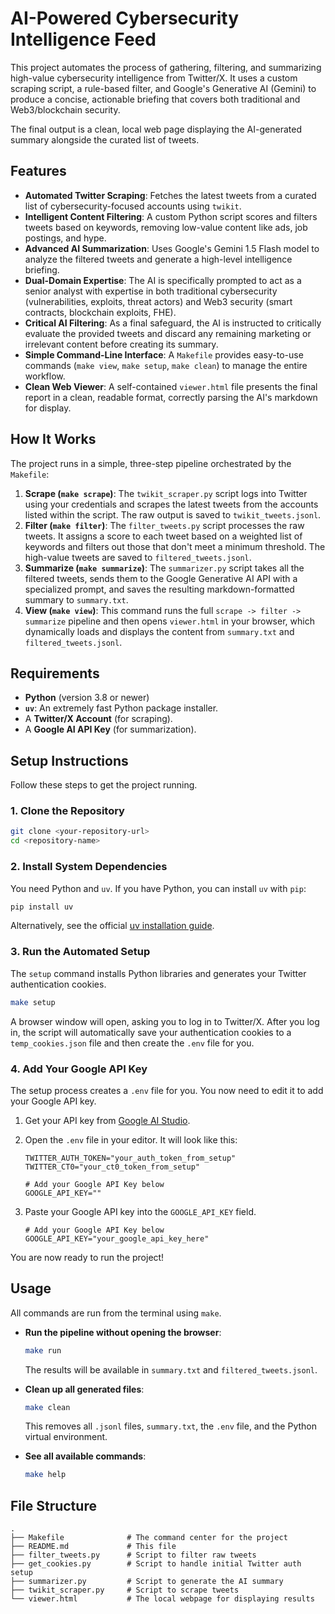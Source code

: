 # AI-Powered Cybersecurity Intelligence Feed

This project automates the process of gathering, filtering, and summarizing high-value cybersecurity intelligence from Twitter/X. It uses a custom scraping script, a rule-based filter, and Google's Generative AI (Gemini) to produce a concise, actionable briefing that covers both traditional and Web3/blockchain security.

The final output is a clean, local web page displaying the AI-generated summary alongside the curated list of tweets.

## Features

- **Automated Twitter Scraping**: Fetches the latest tweets from a curated list of cybersecurity-focused accounts using `twikit`.
- **Intelligent Content Filtering**: A custom Python script scores and filters tweets based on keywords, removing low-value content like ads, job postings, and hype.
- **Advanced AI Summarization**: Uses Google's Gemini 1.5 Flash model to analyze the filtered tweets and generate a high-level intelligence briefing.
- **Dual-Domain Expertise**: The AI is specifically prompted to act as a senior analyst with expertise in both traditional cybersecurity (vulnerabilities, exploits, threat actors) and Web3 security (smart contracts, blockchain exploits, FHE).
- **Critical AI Filtering**: As a final safeguard, the AI is instructed to critically evaluate the provided tweets and discard any remaining marketing or irrelevant content before creating its summary.
- **Simple Command-Line Interface**: A `Makefile` provides easy-to-use commands (`make view`, `make setup`, `make clean`) to manage the entire workflow.
- **Clean Web Viewer**: A self-contained `viewer.html` file presents the final report in a clean, readable format, correctly parsing the AI's markdown for display.

## How It Works

The project runs in a simple, three-step pipeline orchestrated by the `Makefile`:

1.  **Scrape (`make scrape`)**: The `twikit_scraper.py` script logs into Twitter using your credentials and scrapes the latest tweets from the accounts listed within the script. The raw output is saved to `twikit_tweets.jsonl`.
2.  **Filter (`make filter`)**: The `filter_tweets.py` script processes the raw tweets. It assigns a score to each tweet based on a weighted list of keywords and filters out those that don't meet a minimum threshold. The high-value tweets are saved to `filtered_tweets.jsonl`.
3.  **Summarize (`make summarize`)**: The `summarizer.py` script takes all the filtered tweets, sends them to the Google Generative AI API with a specialized prompt, and saves the resulting markdown-formatted summary to `summary.txt`.
4.  **View (`make view`)**: This command runs the full `scrape -> filter -> summarize` pipeline and then opens `viewer.html` in your browser, which dynamically loads and displays the content from `summary.txt` and `filtered_tweets.jsonl`.

## Requirements

- **Python** (version 3.8 or newer)
- **`uv`**: An extremely fast Python package installer.
- A **Twitter/X Account** (for scraping).
- A **Google AI API Key** (for summarization).

## Setup Instructions

Follow these steps to get the project running.

### 1. Clone the Repository

```bash
git clone <your-repository-url>
cd <repository-name>
```

### 2. Install System Dependencies

You need Python and `uv`. If you have Python, you can install `uv` with `pip`:

```bash
pip install uv
```
Alternatively, see the official [uv installation guide](https://github.com/astral-sh/uv#installation).

### 3. Run the Automated Setup

The `setup` command installs Python libraries and generates your Twitter authentication cookies.

```bash
make setup
```

A browser window will open, asking you to log in to Twitter/X. After you log in, the script will automatically save your authentication cookies to a `temp_cookies.json` file and then create the `.env` file for you.

### 4. Add Your Google API Key

The setup process creates a `.env` file for you. You now need to edit it to add your Google API key.

1.  Get your API key from [Google AI Studio](https://aistudio.google.com/app/apikey).
2.  Open the `.env` file in your editor. It will look like this:

    ```dotenv
    TWITTER_AUTH_TOKEN="your_auth_token_from_setup"
    TWITTER_CT0="your_ct0_token_from_setup"
    
    # Add your Google API Key below
    GOOGLE_API_KEY=""
    ```

3.  Paste your Google API key into the `GOOGLE_API_KEY` field.

    ```dotenv
    # Add your Google API Key below
    GOOGLE_API_KEY="your_google_api_key_here"
    ```

You are now ready to run the project!

## Usage

All commands are run from the terminal using `make`.

- **Run the pipeline without opening the browser**:
  ```bash
  make run
  ```
  The results will be available in `summary.txt` and `filtered_tweets.jsonl`.

- **Clean up all generated files**:
  ```bash
  make clean
  ```
  This removes all `.jsonl` files, `summary.txt`, the `.env` file, and the Python virtual environment.

- **See all available commands**:
  ```bash
  make help
  ```

## File Structure

```
.
├── Makefile              # The command center for the project
├── README.md             # This file
├── filter_tweets.py      # Script to filter raw tweets
├── get_cookies.py        # Script to handle initial Twitter auth setup
├── summarizer.py         # Script to generate the AI summary
├── twikit_scraper.py     # Script to scrape tweets
└── viewer.html           # The local webpage for displaying results
```